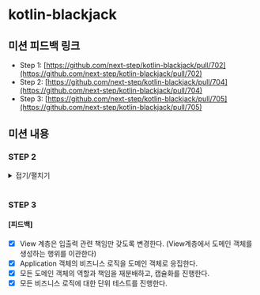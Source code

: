 # kotlin-blackjack

## 미션 피드백 링크

- Step 1: [https://github.com/next-step/kotlin-blackjack/pull/702](https://github.com/next-step/kotlin-blackjack/pull/702)
- Step 2: [https://github.com/next-step/kotlin-blackjack/pull/704](https://github.com/next-step/kotlin-blackjack/pull/704)
- Step 3: [https://github.com/next-step/kotlin-blackjack/pull/705](https://github.com/next-step/kotlin-blackjack/pull/705)

## 미션 내용

### STEP 2

<details>
<summary>접기/펼치기</summary>
<div markdown="1">

#### [요구 사항 분석]

- 딜러와 플레이어 중 카드의 합이 21 또는 21에 가장 가까운 숫자를 가지는 쪽이 승자
- Ace는 1 또는 11 중에 더 유리한 숫자로 계산
- King, Queen, Jack은 각각 10으로 계산
- 게임 시작 시 플레이어는 두 장의 카드를 지급 받음
- 두 장의 카드 숫자를 합쳐 21을 초과하지 않으면서 21에 가깝게 만들면 승리
- 21을 넘지 않을 경우 원한다면 얼마든지 카드를 계속 뽑을 수 있음
- 21을 넘을 경우 카드는 더 뽑지 못하고 패배한다

#### [기능 목록]

- [x] 게임에 참여할 사람을 입력받는다.
- [x] 게임 카드는 총 52장이다. (스페이드, 클로버, 하트, 다이아 : 2~10, Ace, J, Q, K)
- [x] 게임 시작 시 각 참여자들은 2장의 카드를 받는다.
- [x] 카드를 받을 경우 각 참여자들이 가진 패를 출력한다.
- [x] 카드의 총 숫자가 21 이하면 계속 카드를 뽑을 수 있다.
- [x] Ace 카드는 1과 11 중에 21에 더 가까운 숫자가 될 수 있게 선택된다.
- [x] 카드의 총 숫자가 21 초과이면 더이상 카드를 뽑을 수 없다.
- [x] 카드의 총 숫자가 21 초과일 때 Ace 카드가 있을 경우, Ace 카드는 1로 계산된다.
- [x] 카드를 뽑을 때 마다 현재 패를 출력한다.
- [x] 한 플레이어가 더이상 카드를 받지 않으면, 다음 참가자가 게임을 시작한다.
- [x] 게임이 종료되면 각 플레이어의 현재 패와 결과 점수를 출력한다.
- [x] 모든 엔티티를 작게 유지하고, indent(인덴트, 들여쓰기) depth를 2를 넘지 않도록 구현한다.

</div>
</details>

<br>

### STEP 3

#### [피드백]

- [x] View 계층은 입출력 관련 책임만 갖도록 변경한다. (View계층에서 도메인 객체를 생성하는 행위를 이관한다)
- [x] Application 객체의 비즈니스 로직을 도메인 객체로 응집한다.
- [x] 모든 도메인 객체의 역할과 책임을 재분배하고, 캡슐화를 진행한다.
- [x] 모든 비즈니스 로직에 대한 단위 테스트를 진행한다.
